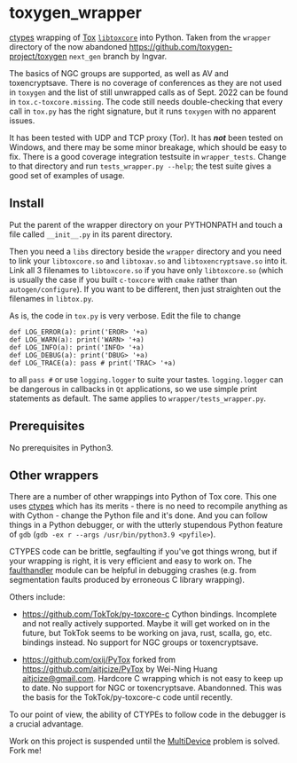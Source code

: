 # toxygen_wrapper

[ctypes](https://docs.python.org/3/library/ctypes.html)
wrapping of [Tox](https://tox.chat/)
[```libtoxcore```](https://github.com/TokTok/c-toxcore) into Python.
Taken from the ```wrapper``` directory of the now abandoned
<https://github.com/toxygen-project/toxygen> ```next_gen``` branch
by Ingvar.
 
The basics of NGC groups are supported, as well as AV and toxencryptsave.
There is no coverage of conferences as they are not used in ```toxygen```
and the list of still unwrapped calls as of Sept. 2022 can be found in
```tox.c-toxcore.missing```. The code still needs double-checking
that every call in ```tox.py``` has the right signature, but it runs
```toxygen``` with no apparent issues.

It has been tested with UDP and TCP proxy (Tor). It has ***not*** been
tested on Windows, and there may be some minor breakage, which should be
easy to fix. There is a good coverage integration testsuite in ```wrapper_tests```.
Change to that directory and run ```tests_wrapper.py --help```; the test
suite gives a good set of examples of usage.

## Install

Put the parent of the wrapper directory on your PYTHONPATH and
touch a file called `__init__.py` in its parent directory.

Then you need a ```libs``` directory beside the `wrapper` directory
and you need to link your ```libtoxcore.so``` and ```libtoxav.so```
and ```libtoxencryptsave.so``` into it. Link all 3 filenames
to ```libtoxcore.so``` if you have only ```libtoxcore.so```
(which is usually the case if you built ```c-toxcore``` with ```cmake```
rather than ```autogen/configure```). If you want to be different,
then just straighten out the filenames in ```libtox.py```.

As is, the code in ```tox.py``` is very verbose. Edit the file to change
```
def LOG_ERROR(a): print('EROR> '+a)
def LOG_WARN(a): print('WARN> '+a)
def LOG_INFO(a): print('INFO> '+a)
def LOG_DEBUG(a): print('DBUG> '+a)
def LOG_TRACE(a): pass # print('TRAC> '+a)
```
to all ```pass #``` or use ```logging.logger``` to suite your tastes.
```logging.logger``` can be dangerous in callbacks in ```Qt``` applications,
so we use simple print statements as default. The same applies to
```wrapper/tests_wrapper.py```.

## Prerequisites

No prerequisites in Python3.

## Other wrappers

There are a number of other wrappings into Python of Tox core.
This one uses [ctypes](https://docs.python.org/3/library/ctypes.html)
which has its merits - there is no need to recompile anything as with
Cython - change the Python file and it's done. And you can follow things
in a Python debugger, or with the utterly stupendous Python feature of
```gdb``` (```gdb -ex r --args /usr/bin/python3.9 <pyfile>```).

CTYPES code can be brittle, segfaulting if you've got things wrong,
but if your wrapping is right, it is very efficient and easy to work on.
The [faulthandler](https://docs.python.org/3/library/faulthandler.html)
module can be helpful in debugging crashes
(e.g. from segmentation faults produced by erroneous C library wrapping).

Others include:

* <https://github.com/TokTok/py-toxcore-c> Cython bindings.
  Incomplete and not really actively supported. Maybe it will get
  worked on in the future,  but TokTok seems to be working on
  java, rust, scalla, go, etc. bindings instead.
  No support for NGC groups or toxencryptsave.

* <https://github.com/oxij/PyTox>
  forked from https://github.com/aitjcize/PyTox
  by Wei-Ning Huang <aitjcize@gmail.com>.
  Hardcore C wrapping which is not easy to keep up to date.
  No support for NGC or toxencryptsave. Abandonned. 
  This was the basis for the TokTok/py-toxcore-c code until recently.

To our point of view, the ability of CTYPEs to follow code in the
debugger is a crucial advantage.

Work on this project is suspended until the
[MultiDevice](https://git.plastiras.org/emdee/tox_profile/wiki/MultiDevice-Announcements-POC) problem is solved. Fork me!
